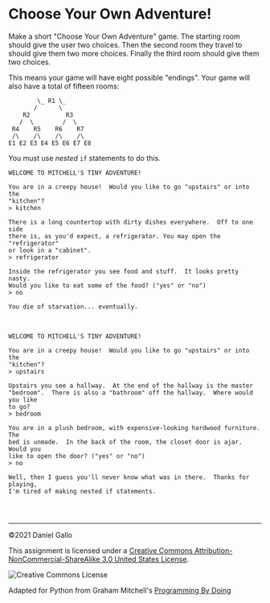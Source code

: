 # Choose Your Own Adventure!


Make a short "Choose Your Own Adventure" game. The starting room
should give the user two choices. Then the second room they travel
to should give them two more choices. Finally the third room should
give them two choices.


This means your game will have eight possible "endings". Your game
will also have a total of fifteen rooms:



```
        \_ R1 \_
       /      \
    R2          R3
   /  \        /  \
 R4    R5    R6    R7
 /\    /\    /\    /\
E1 E2 E3 E4 E5 E6 E7 E8

```

You must use *nested* `if`
statements to do this.



```
WELCOME TO MITCHELL'S TINY ADVENTURE!

You are in a creepy house!  Would you like to go "upstairs" or into the
"kitchen"?
> kitchen

There is a long countertop with dirty dishes everywhere.  Off to one side
there is, as you'd expect, a refrigerator. You may open the "refrigerator"
or look in a "cabinet".
> refrigerator

Inside the refrigerator you see food and stuff.  It looks pretty nasty.
Would you like to eat some of the food? ("yes" or "no")
> no

You die of starvation... eventually.

```

 



```
WELCOME TO MITCHELL'S TINY ADVENTURE!

You are in a creepy house!  Would you like to go "upstairs" or into the
"kitchen"?
> upstairs

Upstairs you see a hallway.  At the end of the hallway is the master
"bedroom".  There is also a "bathroom" off the hallway.  Where would you like
to go?
> bedroom

You are in a plush bedroom, with expensive-looking hardwood furniture.  The
bed is unmade.  In the back of the room, the closet door is ajar.  Would you
like to open the door? ("yes" or "no")
> no

Well, then I guess you'll never know what was in there.  Thanks for playing,
I'm tired of making nested if statements.

```


```



```



---


©2021 Daniel Gallo


This assignment is licensed under a
[Creative Commons Attribution-NonCommercial-ShareAlike 3.0 United States License](https://creativecommons.org/licenses/by-nc-sa/3.0/us/deed.en_US).  

![Creative Commons License](images/by-nc-sa.png)





Adapted for Python from Graham Mitchell's [Programming By Doing](https://programmingbydoing.com/)